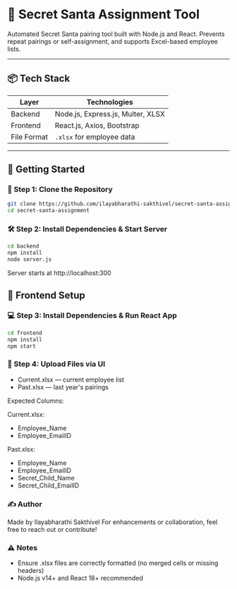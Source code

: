 # 🎁 Secret Santa Assignment Tool

Automated Secret Santa pairing tool built with Node.js and React. Prevents repeat pairings or self-assignment, and supports Excel-based employee lists.

---

## 📦 Tech Stack

| Layer       | Technologies                      |
| ----------- | --------------------------------- |
| Backend     | Node.js, Express.js, Multer, XLSX |
| Frontend    | React.js, Axios, Bootstrap        |
| File Format | `.xlsx` for employee data         |

---

## 🚀 Getting Started

### 🔧 Step 1: Clone the Repository

```bash
git clone https://github.com/ilayabharathi-sakthivel/secret-santa-assignment.git
cd secret-santa-assignment
```

### 🛠 Step 2: Install Dependencies & Start Server

```bash
cd backend
npm install
node server.js
```

Server starts at http://localhost:300

## 🎨 Frontend Setup

### 💻 Step 3: Install Dependencies & Run React App

```bash
cd frontend
npm install
npm start

```

### 📂 Step 4: Upload Files via UI

- Current.xlsx — current employee list
- Past.xlsx — last year's pairings

Expected Columns:

Current.xlsx:

- Employee_Name
- Employee_EmailID

Past.xlsx:

- Employee_Name
- Employee_EmailID
- Secret_Child_Name
- Secret_Child_EmailID

### ✍️ Author

Made by Ilayabharathi Sakthivel
For enhancements or collaboration, feel free to reach out or contribute!

### ⚠️ Notes

- Ensure .xlsx files are correctly formatted (no merged cells or missing headers)
- Node.js v14+ and React 18+ recommended
